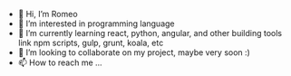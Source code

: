 - 👋 Hi, I’m Romeo
- 👀 I’m interested in programming language
- 🌱 I’m currently learning react, python, angular, and other building tools link npm scripts, gulp, grunt, koala, etc
- 💞️ I’m looking to collaborate on my project, maybe very soon :)
- 📫 How to reach me ...

<!---
sigenaba/sigenaba is a ✨ special ✨ repository because its `README.md` (this file) appears on your GitHub profile.
You can click the Preview link to take a look at your changes.
--->

